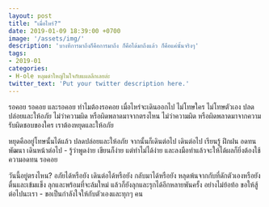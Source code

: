 ```yaml
---
layout: post
title: "เมื่อไหร่?"
date: 2019-01-09 18:39:00 +0700
image: '/assets/img/'
description: 'บางทีการมาถึงก็คือการมาถึง ก็คือได้มาถึงแล้ว ก็คือแค่นั้นจริงๆ'
tags:
- 2019-01
categories:
- H-ole หลุมดำใหญ่ในใจกับแผลลึกเลยล่ะ
twitter_text: 'Put your twitter description here.'
---
```

รอคอย รอคอย และรอคอย ทำไมต้องรอคอย เมื่อไหร่จะเดินออกไป ไม่โทษใคร ไม่โทษตัวเอง ปลดปล่อยและให้อภัย ไม่ว่าความผิด หรือผิดพลาดมาจากตรงไหน ไม่ว่าความผิด หรือผิดพลาดมาจากความรับผิดชอบของใคร เราต้องหยุดและให้อภัย

หยุดคืออยู่โทษนั้นได้แล้ว ปลดปล่อยและให้อภัย จากนั้นก็เดินต่อไป เดินต่อไป เรียนรู้ ฝึกฝน อดทน พัฒนา เดินหน้าต่อไป - รู้ว่าพูดง่าย เขียนก็ง่าย แต่ทำไม่ได้ง่าย และลงมือทำแล้วจะให้ได้ผลก็ยิ่งต้องใช้ความอดทน รอคอย

วันนี้อยู่ตรงไหน? อภัยได้หรือยัง เดินต่อได้หรือยัง กลับมาได้หรือยัง หลุดพ้นจากกับที่ดักตัวเองหรือยัง ตื่นและเข้มแข็ง ลุกและพร้อมที่จะล้มใหม่ แล้วก็ยังลุกและรุกได้อีกหลายพันครั้ง อย่างไม่ย้อท้อ ขอให้สู้ต่อไปนะเรา - ขอเป็นกำลังใจให้กับตัวเองและทุกๆ คน
